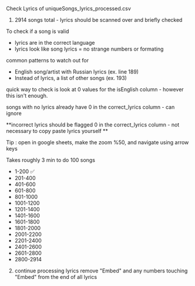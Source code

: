 Check Lyrics of uniqueSongs_lyrics_processed.csv

1. 2914 songs total - lyrics should be scanned over and briefly checked

To check if a song is valid
  - lyrics are in the correct language
  - lyrics look like song lyrics = no strange numbers or formating

common patterns to watch out for 
  - English song/artist with Russian lyrics (ex. line 189)
  - Instead of lyrics, a list of other songs (ex. 193)

quick way to check is look at 0 values for the isEnglish column - however this isn't enough.
  
  songs with no lyrics already have 0 in the correct_lyrics column - can ignore

**incorrect lyrics should be flagged 0 in the correct_lyrics column - not necessary to copy paste lyrics yourself
**

Tip : open in google sheets, make the zoom %50, and navigate using arrow keys

Takes roughly 3 min to do 100 songs

- 1-200 ✅
- 201-400
- 401-600
- 601-800
- 801-1000
- 1001-1200
- 1201-1400
- 1401-1600
- 1601-1800
- 1801-2000
- 2001-2200
- 2201-2400
- 2401-2600
- 2601-2800
- 2800-2914




2. continue processing lyrics
remove "Embed" and any numbers touching "Embed" from the end of all lyrics
